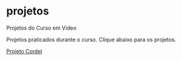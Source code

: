 # projetos
 Projetos do Curso em Video

Projetos praticados durante o curso. 
Clique abaixo para os projetos.


<a href="https://hugovini.github.io/projetos/projeto-cordel/" target="_blank">Projeto Cordel</a>
